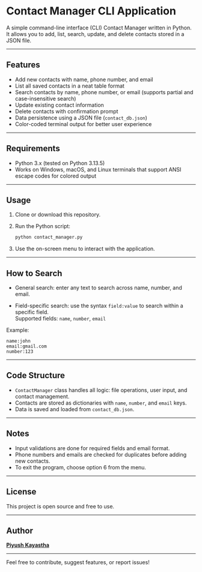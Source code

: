 
# Contact Manager CLI Application

A simple command-line interface (CLI) Contact Manager written in Python.  
It allows you to add, list, search, update, and delete contacts stored in a JSON file.

---

## Features

- Add new contacts with name, phone number, and email
- List all saved contacts in a neat table format
- Search contacts by name, phone number, or email (supports partial and case-insensitive search)
- Update existing contact information
- Delete contacts with confirmation prompt
- Data persistence using a JSON file (`contact_db.json`)
- Color-coded terminal output for better user experience

---

## Requirements

- Python 3.x (tested on Python 3.13.5)
- Works on Windows, macOS, and Linux terminals that support ANSI escape codes for colored output

---

## Usage

1. Clone or download this repository.

2. Run the Python script:

   ```bash
   python contact_manager.py
   ```

3. Use the on-screen menu to interact with the application.

---

## How to Search

- General search: enter any text to search across name, number, and email.

- Field-specific search: use the syntax `field:value` to search within a specific field.  
  Supported fields: `name`, `number`, `email`

Example:

```
name:john
email:gmail.com
number:123
```

---

## Code Structure

- `ContactManager` class handles all logic: file operations, user input, and contact management.
- Contacts are stored as dictionaries with `name`, `number`, and `email` keys.
- Data is saved and loaded from `contact_db.json`.

---

## Notes

- Input validations are done for required fields and email format.
- Phone numbers and emails are checked for duplicates before adding new contacts.
- To exit the program, choose option 6 from the menu.

---

## License

This project is open source and free to use.

---

## Author

[**Piyush Kayastha**](https://github.com/FuryLusifer)

---

Feel free to contribute, suggest features, or report issues!
